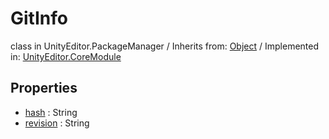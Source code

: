 # GitInfo
class in UnityEditor.PackageManager
 / Inherits from: <a href="https://docs.unity3d.com/6000.0/Documentation/ScriptReference/Object.html" target="_blank">Object</a> / Implemented in: <a href="https://docs.unity3d.com/6000.0/Documentation/ScriptReference/UnityEditor.CoreModule.html" target="_blank">UnityEditor.CoreModule</a>
## Properties
- <a href="https://docs.unity3d.com/6000.0/Documentation/ScriptReference/GitInfo-hash.html" target="_blank">hash</a> : String
- <a href="https://docs.unity3d.com/6000.0/Documentation/ScriptReference/GitInfo-revision.html" target="_blank">revision</a> : String
